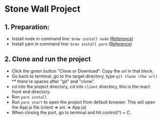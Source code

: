 # Stone Wall Project
## 1. Preparation:
* Install node in command line: `brew install node` ([Reference](https://blog.teamtreehouse.com/install-node-js-npm-mac))
* Install yarn in command line: `brew install yarn` ([Reference](https://yarnpkg.com/lang/en/docs/install/#mac-stable))
## 2. Clone and run the project
* Click the green button "Clone or Download". Copy the url in that block. 
* Go back to terminal, go to the target directory, type `git clone (the url)` ** there're spaces after "git" and "clone".
* cd into the project directory, cd into `client` directory, this is the react front end directory.
* Run `yarn install`
* Run `yarn start` to open the project from default browser. This will open the App.js file (client => src => App.js)
* When closing the port, go to terminal and hit control(^) + C.